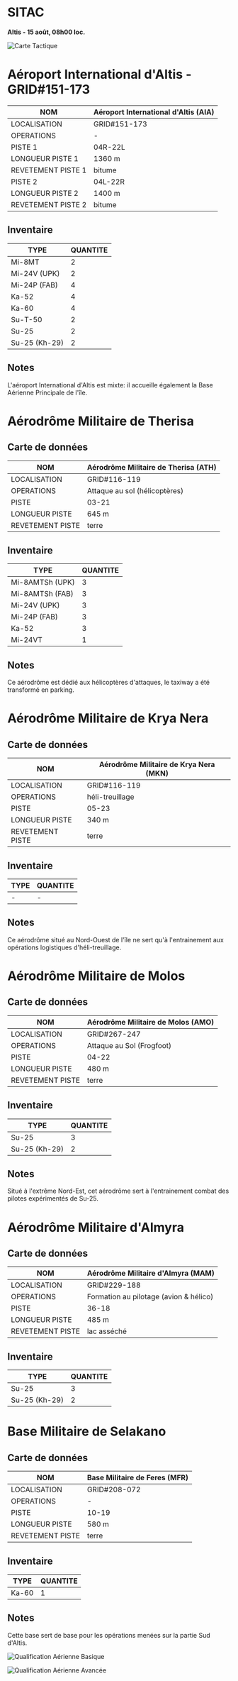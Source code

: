 

# SITAC

__Altis - 15 août, 08h00 loc.__  

![Carte Tactique](https://raw.githubusercontent.com/OFCRA/templates/master/qualifications/aeriennes/tactical-map.png)


# Aéroport International d'Altis - GRID#151-173

| NOM                 | Aéroport International d'Altis (AIA)
|---------------------|-------------------------------------
| LOCALISATION        | GRID#151-173  
| OPERATIONS          | -
| PISTE 1             | 04R-22L
| LONGUEUR PISTE 1    | 1360 m
| REVETEMENT PISTE 1  | bitume
| PISTE 2             | 04L-22R
| LONGUEUR PISTE 2    | 1400 m
| REVETEMENT PISTE 2  | bitume

## Inventaire

| TYPE                | QUANTITE
|---------------------|---------
| Mi-8MT              | 2
| Mi-24V (UPK)        | 2
| Mi-24P (FAB)        | 4
| Ka-52               | 4
| Ka-60               | 4
| Su-T-50             | 2
| Su-25               | 2
| Su-25 (Kh-29)       | 2



## Notes
L'aéroport International d'Altis est mixte: il accueille également la Base Aérienne Principale de l'île.


# Aérodrôme Militaire de Therisa

## Carte de données

| NOM                 | Aérodrôme Militaire de Therisa (ATH)
|---------------------|-------------------------------------
| LOCALISATION        | GRID#116-119  
| OPERATIONS          | Attaque au sol (hélicoptères)
| PISTE               | 03-21
| LONGUEUR PISTE      | 645 m
| REVETEMENT PISTE    | terre

## Inventaire

| TYPE                | QUANTITE
|---------------------|---------
| Mi-8AMTSh (UPK)     | 3
| Mi-8AMTSh (FAB)     | 3
| Mi-24V (UPK)        | 3
| Mi-24P (FAB)        | 3
| Ka-52               | 3
| Mi-24VT             | 1


## Notes
Ce aérodrôme est dédié aux hélicoptères d'attaques, le taxiway a été transformé en parking.


# Aérodrôme Militaire de Krya Nera

## Carte de données

| NOM                 | Aérodrôme Militaire de Krya Nera (MKN)
|---------------------|-------------------------------------
| LOCALISATION        | GRID#116-119  
| OPERATIONS          | héli-treuillage
| PISTE               | 05-23
| LONGUEUR PISTE      | 340 m
| REVETEMENT PISTE    | terre

## Inventaire

| TYPE                | QUANTITE
|---------------------|---------
| - | -


## Notes
Ce aérodrôme situé au Nord-Ouest de l'île ne sert qu'à l'entrainement aux opérations logistiques d'héli-treuillage.


# Aérodrôme Militaire de Molos

## Carte de données

| NOM                 | Aérodrôme Militaire de Molos (AMO)
|---------------------|-------------------------------------
| LOCALISATION        | GRID#267-247  
| OPERATIONS          | Attaque au Sol (Frogfoot)
| PISTE               | 04-22
| LONGUEUR PISTE      | 480 m
| REVETEMENT PISTE    | terre

## Inventaire

| TYPE                | QUANTITE
|---------------------|---------
| Su-25               | 3
| Su-25 (Kh-29)       | 2


## Notes
Situé à l'extrême Nord-Est, cet aérodrôme sert à l'entrainement combat des pilotes expérimentés de Su-25.


# Aérodrôme Militaire d'Almyra

## Carte de données

| NOM                 | Aérodrôme Militaire d'Almyra (MAM)
|---------------------|-------------------------------------
| LOCALISATION        | GRID#229-188  
| OPERATIONS          | Formation au pilotage (avion & hélico)
| PISTE               | 36-18
| LONGUEUR PISTE      | 485 m
| REVETEMENT PISTE    | lac asséché

## Inventaire

| TYPE                | QUANTITE
|---------------------|---------
| Su-25               | 3
| Su-25 (Kh-29)       | 2


# Base Militaire de Selakano

## Carte de données

| NOM                 | Base Militaire de Feres (MFR)
|---------------------|-------------------------------------
| LOCALISATION        | GRID#208-072  
| OPERATIONS          | -
| PISTE               | 10-19
| LONGUEUR PISTE      | 580 m
| REVETEMENT PISTE    | terre

## Inventaire

| TYPE                | QUANTITE
|---------------------|---------
| Ka-60               | 1

## Notes
Cette base sert de base pour les opérations menées sur la partie Sud d'Altis.

![Qualification Aérienne Basique](https://raw.githubusercontent.com/OFCRA/templates/master/qualifications/aeriennes/basic.png)


![Qualification Aérienne Avancée](https://raw.githubusercontent.com/OFCRA/templates/master/qualifications/aeriennes/advanced.png)
